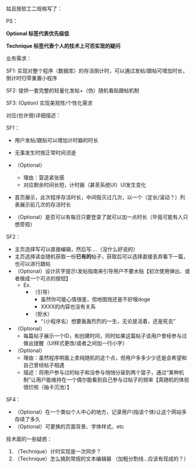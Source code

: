 姑且按软工二规格写了：

PS：

**Optional 标签代表优先级低**

**Technique 标签代表个人的技术上可否实现的疑问**



业务需求：

SF1:  实现对整个程序（数据库）的存活倒计时，可以通过发帖/跟帖可增加时长，倒计时归零重置小程序

SF2:  提供一套完整的轻量化发帖+（伪）随机看贴跟帖机制

SF3: (Option) 实现美观性/个性化需求



对应(也许很)详细描述：

SF1：

- 用户发帖/跟贴可以增加计时器的时长

- 无事发生时按正常时间流逝

- （Optional）

  - 理由：营造紧张感
  - 对应剩余时间长短，计时器（甚至系统UI）UI发生变化

- 首页展示，此次程序存活时长，中间毁灭过几次，以一个（定长/滚动？）列表展示前几次的存活时长

- （Optional）是否可以有每日只要登录了就可以加一点时长（毕竟可能有人只想旁观）

  

SF2：

- 主页选择写可以直接编辑，然后写....（没什么好说的）
- 主页选择读会随机获取一份**已有的**帖子，获取后可以选择直接丢弃看下一篇，也可以进行跟帖
- （Optional）设计灰字提示\发帖指南来引导用户不要水贴【初次使用弹出、或者做成一个可点的按钮】
  - Ex.
    - （引导）
      - 虽然你可能心情很差，但地图炮还是不好哦doge
      - XXXX的内容也没有关系
    - （拒水）
      - “（小程序名）想要轰轰烈烈的一生，无论是活着，还是死去”
- （Optional）
  - 每篇帖子展示一个ID，和创建时间，同时如果这篇帖子该用户曾经参与过做出提醒（UI样式更改/或者之间加一行小字）
- （Optional）
  - 理由：虽然程序明面上卖纯随机的这个点，但用户多多少少还是会希望和自己曾经帖子相遇
  - 描述：将用户参与过的帖子和没参与悄悄分装到两个篮子，通过“某种机制”让用户能维持在一个偶尔能看到自己参与过帖子的频率【真随机的体验很烂啦（抽卡沉池）】



SF4：

- （Optional）在一个类似个人中心的地方，记录用户(指该个体)让这个网站多存续了多久
- （Optional）可更换的页面背景、字体样式、etc



技术面的一些疑惑：

1. （Technique）计时实现是一次同步？
2. （Technique）怎么搞到常规的文本编辑器 （加粗分割线...应该有现成的？）